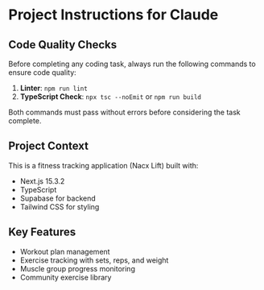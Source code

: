# Project Instructions for Claude

## Code Quality Checks

Before completing any coding task, always run the following commands to ensure code quality:

1. **Linter**: `npm run lint`
2. **TypeScript Check**: `npx tsc --noEmit` or `npm run build`

Both commands must pass without errors before considering the task complete.

## Project Context

This is a fitness tracking application (Nacx Lift) built with:
- Next.js 15.3.2
- TypeScript
- Supabase for backend
- Tailwind CSS for styling

## Key Features

- Workout plan management
- Exercise tracking with sets, reps, and weight
- Muscle group progress monitoring
- Community exercise library